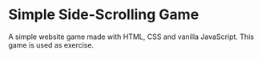 # Simple Side-Scrolling Game
A simple website game made with HTML, CSS and vanilla JavaScript. This game is used as exercise.
